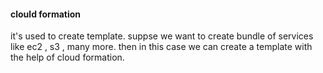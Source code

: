 #### clould formation
it's used to create template. suppse we want to create bundle of services like ec2 , s3 , many more. then in this case we can create a template with the help of cloud formation.
